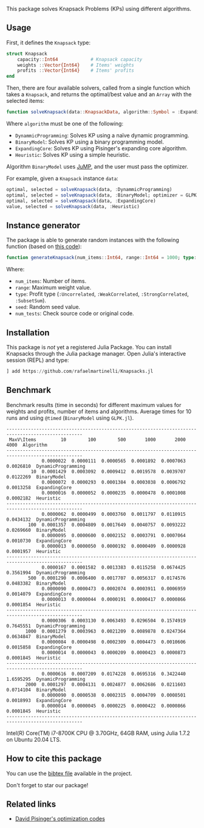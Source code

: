 This package solves Knapsack Problems (KPs) using different algorithms.

## Usage

First, it defines the `Knapsack` type:

```julia
struct Knapsack
    capacity::Int64            # Knapsack capacity
    weights ::Vector{Int64}    # Items' weights
    profits ::Vector{Int64}    # Items' profits
end
```

Then, there are four available solvers, called from a single function which takes a `Knapsack`, and returns the optimal/best value and an `Array` with the selected items:

```julia
function solveKnapsack(data::KnapsackData, algorithm::Symbol = :ExpandingCore; optimizer = nothing)
```

Where `algorithm` must be one of the following:

- `DynammicProgramming`: Solves KP using a naïve dynamic programming.
- `BinaryModel`: Solves KP using a binary programming model.
- `ExpandingCore`: Solves KP using Pisinger's expanding core algorithm.
- `Heuristic`: Solves KP using a simple heuristic.

Algorithm `BinaryModel` uses [JuMP](https://jump.dev/), and the user must pass the optimizer.

For example, given a `Knapsack` instance `data`:

```julia
optimal, selected = solveKnapsack(data, :DynammicProgramming)
optimal, selected = solveKnapsack(data, :BinaryModel; optimizer = GLPK.Optimizer)
optimal, selected = solveKnapsack(data, :ExpandingCore)
value, selected = solveKnapsack(data, :Heuristic)
```

## Instance generator

The package is able to generate random instances with the following function (based on [this code](http://hjemmesider.diku.dk/~pisinger/generator.c)):

```julia
function generateKnapsack(num_items::Int64, range::Int64 = 1000; type::Symbol = :Uncorrelated, seed::Int64 = 42, num_tests::Int64 = 1000)::Knapsack
```

Where:

- `num_items`: Number of items.
- `range`: Maximum weight value.
- `type`: Profit type (`:Uncorrelated`, `:WeakCorrelated`, `:StrongCorrelated`, `:SubsetSum`).
- `seed`: Random seed value.
- `num_tests`: Check source code or original code.

## Installation

This package is *not* yet a registered Julia Package.
You can install Knapsacks through the Julia package manager.
Open Julia's interactive session (REPL) and type:

```julia
] add https://github.com/rafaelmartinelli/Knapsacks.jl
```

## Benchmark

Benchmark results (time in seconds) for different maximum values for weights and profits, number of items and algorithms. Average times for 10 runs and using `@timed` (`BinaryModel` using `GLPK.jl`).

```text
--------------------------------------------------------------------------------------------------
 MaxV\Items         10        100        500       1000       2000       4000  Algorithm
--------------------------------------------------------------------------------------------------
             0.0000022  0.0000111  0.0000565  0.0001892  0.0007063  0.0026810  DynamicProgramming
         10  0.0001429  0.0003092  0.0009412  0.0019578  0.0039707  0.0122269  BinaryModel
             0.0000072  0.0000293  0.0001384  0.0003038  0.0006792  0.0013258  ExpandingCore
             0.0000016  0.0000052  0.0000235  0.0000478  0.0001008  0.0002182  Heuristic
--------------------------------------------------------------------------------------------------
             0.0000062  0.0000499  0.0003760  0.0011797  0.0110915  0.0434132  DynamicProgramming
        100  0.0001357  0.0004809  0.0017649  0.0040757  0.0093222  0.0269660  BinaryModel
             0.0000095  0.0000600  0.0002152  0.0003791  0.0007064  0.0010730  ExpandingCore
             0.0000013  0.0000050  0.0000192  0.0000409  0.0000928  0.0001957  Heuristic
--------------------------------------------------------------------------------------------------
             0.0000167  0.0001582  0.0013383  0.0115258  0.0674425  0.3561994  DynamicProgramming
        500  0.0001290  0.0006400  0.0017707  0.0056317  0.0174576  0.0483382  BinaryModel
             0.0000090  0.0000473  0.0002074  0.0003911  0.0006959  0.0014079  ExpandingCore
             0.0000013  0.0000044  0.0000191  0.0000417  0.0000866  0.0001854  Heuristic
--------------------------------------------------------------------------------------------------
             0.0000306  0.0003130  0.0063493  0.0296504  0.1574919  0.7645551  DynamicProgramming
       1000  0.0001279  0.0003963  0.0021209  0.0089878  0.0247364  0.0634847  BinaryModel
             0.0000084  0.0000498  0.0002309  0.0004473  0.0010606  0.0015858  ExpandingCore
             0.0000014  0.0000043  0.0000209  0.0000423  0.0000873  0.0001845  Heuristic
--------------------------------------------------------------------------------------------------
             0.0000616  0.0007209  0.0174228  0.0695316  0.3422440  1.6595295  DynamicProgramming
       2000  0.0001297  0.0004131  0.0024877  0.0062686  0.0211603  0.0714104  BinaryModel
             0.0000090  0.0000538  0.0002315  0.0004709  0.0008501  0.0018993  ExpandingCore
             0.0000014  0.0000045  0.0000225  0.0000422  0.0000866  0.0001845  Heuristic
--------------------------------------------------------------------------------------------------
```

Intel(R) Core(TM) i7-8700K CPU @ 3.70GHz, 64GB RAM, using Julia 1.7.2 on Ubuntu 20.04 LTS.

## How to cite this package

You can use the [bibtex file](https://github.com/rafaelmartinelli/Knapsacks.jl/blob/main/citation.bib) available in the project.

Don't forget to star our package!

## Related links

- [David Pisinger's optimization codes](http://hjemmesider.diku.dk/~pisinger/codes.html)
